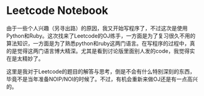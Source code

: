 Leetcode Notebook
=======

由于一些个人兴趣（另寻出路）的原因，我又开始写程序了，不过这次是使用Python和Ruby。这次找来了Leetcode的OJ练手，一方面是为了复习很久不用的算法知识，一方面是为了熟悉python和ruby这两门语言。在写程序的过程中，真的是觉得这两门语言博大精深。尤其是看到讨论版里面别人发的code，我觉得实在是太精妙了。

这里是我对于Leetcode的题目的解答与思考，倒是不会有什么特别深刻的东西，毕竟不是当年准备NOIP/NOI的时候了。不过，有机会重新来做OJ还是有一点高兴的。